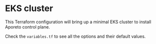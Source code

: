 # EKS cluster

This Terraform configuration will bring up a minimal EKS cluster to install Aporeto control plane.

Check the `variables.tf` to see all the options and their default values.
